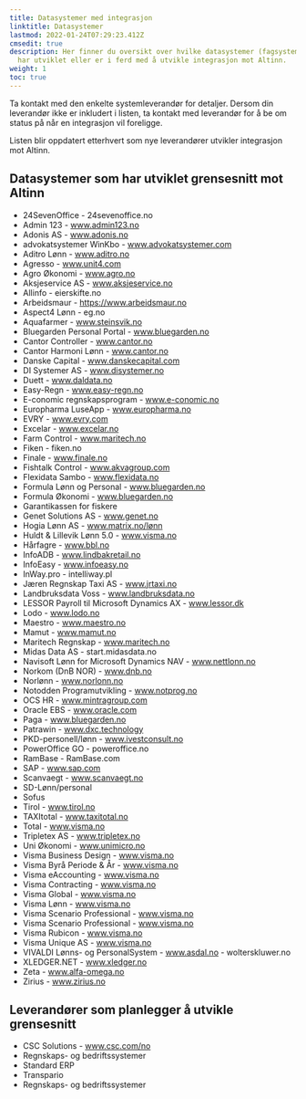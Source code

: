 ```yaml
---
title: Datasystemer med integrasjon
linktitle: Datasystemer
lastmod: 2022-01-24T07:29:23.412Z
cmsedit: true
description: Her finner du oversikt over hvilke datasystemer (fagsystemer) som
  har utviklet eller er i ferd med å utvikle integrasjon mot Altinn.
weight: 1
toc: true
---
```

Ta kontakt med den enkelte systemleverandør for detaljer.
Dersom din leverandør ikke er inkludert i listen, ta kontakt med leverandør for å be om status på når en integrasjon vil foreligge.

Listen blir oppdatert etterhvert som nye leverandører utvikler integrasjon mot Altinn.

## Datasystemer som har utviklet grensesnitt mot Altinn

* 24SevenOffice - 24sevenoffice.no 
* Admin 123 - www.admin123.no
* Adonis AS - www.adonis.no
* advokatsystemer WinKbo - www.advokatsystemer.com
* Aditro Lønn - www.aditro.no
* Agresso - www.unit4.com
* Agro Økonomi - www.agro.no
* Aksjeservice AS - www.aksjeservice.no
* Allinfo - eierskifte.no
* Arbeidsmaur - https://www.arbeidsmaur.no
* Aspect4 Lønn - eg.no
* Aquafarmer - www.steinsvik.no
* Bluegarden Personal Portal - www.bluegarden.no
* Cantor Controller - www.cantor.no
* Cantor Harmoni Lønn - www.cantor.no
* Danske Capital - www.danskecapital.com
* DI Systemer AS - www.disystemer.no
* Duett - www.daldata.no
* Easy-Regn - www.easy-regn.no
* E-conomic regnskapsprogram - www.e-conomic.no
* Europharma LuseApp - www.europharma.no
* EVRY - www.evry.com
* Excelar - www.excelar.no
* Farm Control - www.maritech.no
* Fiken - fiken.no
* Finale - www.finale.no
* Fishtalk Control - www.akvagroup.com
* Flexidata Sambo - www.flexidata.no
* Formula Lønn og Personal - www.bluegarden.no
* Formula Økonomi - www.bluegarden.no
* Garantikassen for fiskere
* Genet Solutions AS - www.genet.no
* Hogia Lønn AS - www.matrix.no/lønn
* Huldt & Lillevik Lønn 5.0 - www.visma.no
* Hårfagre - www.bbl.no
* InfoADB - www.lindbakretail.no
* InfoEasy - www.infoeasy.no
* InWay.pro - intelliway.pl
* Jæren Regnskap Taxi AS - www.jrtaxi.no
* Landbruksdata Voss - www.landbruksdata.no
* LESSOR Payroll til Microsoft Dynamics AX - www.lessor.dk
* Lodo - www.lodo.no
* Maestro - www.maestro.no
* Mamut - www.mamut.no
* Maritech Regnskap - www.maritech.no
* Midas Data AS - start.midasdata.no
* Navisoft Lønn for Microsoft Dynamics NAV - www.nettlonn.no
* Norkom (DnB NOR) - www.dnb.no
* Norlønn - www.norlonn.no
* Notodden Programutvikling - www.notprog.no
* OCS HR - www.mintragroup.com
* Oracle EBS - www.oracle.com
* Paga - www.bluegarden.no
* Patrawin - www.dxc.technology
* PKD-personell/lønn - www.ivestconsult.no
* PowerOffice GO - poweroffice.no
* RamBase - RamBase.com
* SAP - www.sap.com
* Scanvaegt - www.scanvaegt.no
* SD-Lønn/personal
* Sofus
* Tirol - www.tirol.no
* TAXItotal - www.taxitotal.no
* Total - www.visma.no
* Tripletex AS - www.tripletex.no
* Uni Økonomi - www.unimicro.no
* Visma Business Design - www.visma.no
* Visma Byrå Periode & År - www.visma.no
* Visma eAccounting - www.visma.no
* Visma Contracting - www.visma.no
* Visma Global - www.visma.no
* Visma Lønn - www.visma.no
* Visma Scenario Professional - www.visma.no
* Visma Scenario Professional - www.visma.no
* Visma Rubicon - www.visma.no
* Visma Unique AS - www.visma.no
* VIVALDI Lønns- og PersonalSystem - www.asdal.no - wolterskluwer.no
* XLEDGER.NET - www.xledger.no
* Zeta - www.alfa-omega.no
* Zirius - www.zirius.no

## Leverandører som planlegger å utvikle grensesnitt

* CSC Solutions - www.csc.com/no
* Regnskaps- og bedriftssystemer
* Standard ERP
* Transpario
* Regnskaps- og bedriftssystemer